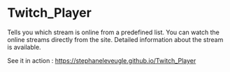 # Twitch_Player
Tells you which stream is online from a predefined list. You can watch the online streams directly from the site. Detailed information about the stream is available.

See it in action : https://stephaneleveugle.github.io/Twitch_Player
